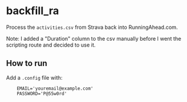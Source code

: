 # backfill_ra
Process the `activities.csv` from Strava back into RunningAhead.com.

Note: I added a "Duration" column to the csv manually before I went the scripting route and decided to use it.

## How to run
Add a `.config` file with:

```
    EMAIL='youremail@example.com'
    PASSWORD='P@55w0rd'
```
